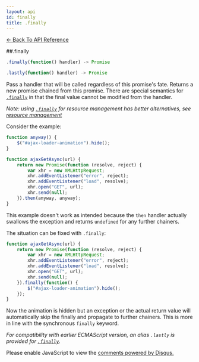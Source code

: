 ```yaml
---
layout: api
id: finally
title: .finally
---
```



[← Back To API Reference](/docs/api-reference.html)
<div class="api-code-section"><markdown>
##.finally

```js
.finally(function() handler) -> Promise
```
```js
.lastly(function() handler) -> Promise
```


Pass a handler that will be called regardless of this promise's fate. Returns a new promise chained from this promise. There are special semantics for [`.finally`](.) in that the final value cannot be modified from the handler.

*Note: using [`.finally`](.) for resource management has better alternatives, see [resource management](/docs/api/resource-management.html)*

Consider the example:

```js
function anyway() {
    $("#ajax-loader-animation").hide();
}

function ajaxGetAsync(url) {
    return new Promise(function (resolve, reject) {
        var xhr = new XMLHttpRequest;
        xhr.addEventListener("error", reject);
        xhr.addEventListener("load", resolve);
        xhr.open("GET", url);
        xhr.send(null);
    }).then(anyway, anyway);
}
```

This example doesn't work as intended because the `then` handler actually swallows the exception and returns `undefined` for any further chainers.

The situation can be fixed with `.finally`:

```js
function ajaxGetAsync(url) {
    return new Promise(function (resolve, reject) {
        var xhr = new XMLHttpRequest;
        xhr.addEventListener("error", reject);
        xhr.addEventListener("load", resolve);
        xhr.open("GET", url);
        xhr.send(null);
    }).finally(function() {
        $("#ajax-loader-animation").hide();
    });
}
```

Now the animation is hidden but an exception or the actual return value will automatically skip the finally and propagate to further chainers. This is more in line with the synchronous `finally` keyword.

*For compatibility with earlier ECMAScript version, an alias `.lastly` is provided for [`.finally`](.).*
</markdown></div>

<div id="disqus_thread"></div>
<script type="text/javascript">
    var disqus_title = ".finally";
    var disqus_shortname = "bluebirdjs";
    var disqus_identifier = "disqus-id-finally";
    
    (function() {
        var dsq = document.createElement("script"); dsq.type = "text/javascript"; dsq.async = true;
        dsq.src = "//" + disqus_shortname + ".disqus.com/embed.js";
        (document.getElementsByTagName("head")[0] || document.getElementsByTagName("body")[0]).appendChild(dsq);
    })();
</script>
<noscript>Please enable JavaScript to view the <a href="https://disqus.com/?ref_noscript" rel="nofollow">comments powered by Disqus.</a></noscript>
